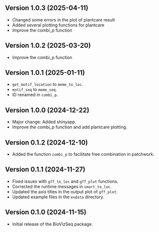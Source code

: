 ## Version 1.0.3 (2025-04-11)

 - Changed some errors in the plot of plantcare result
 - Added several plotting functions for plantcare
 - Improve the combi_p function

## Version 1.0.2 (2025-03-20)

 - Improve the combi_p function

## Version 1.0.1 (2025-01-11)
 - `get_motif_location` to `meme_to_loc`.
 - `motif_seq` to `meme_seq`.
 - ID renamed in `combi_p`.

## Version 1.0.0 (2024-12-22)
 - Major change: Added shinyapp.
 - Improve the combi_p function and add plantcare plotting.

## Version 0.1.2 (2024-12-10)
 - Added the function `combi_p` to facilitate free combination in patchwork. 

## Version 0.1.1 (2024-11-27)
 - Fixed issues with `gff_to_loc` and `gff_plot` functions.
 - Corrected the runtime messages in `smart_to_loc`.
 - Updated the axis titles in the output plot of `gff_plot`.
 - Updated example files in the `exdata` directory.

## Version 0.1.0 (2024-11-15)
 - Initial release of the BioVizSeq package.
